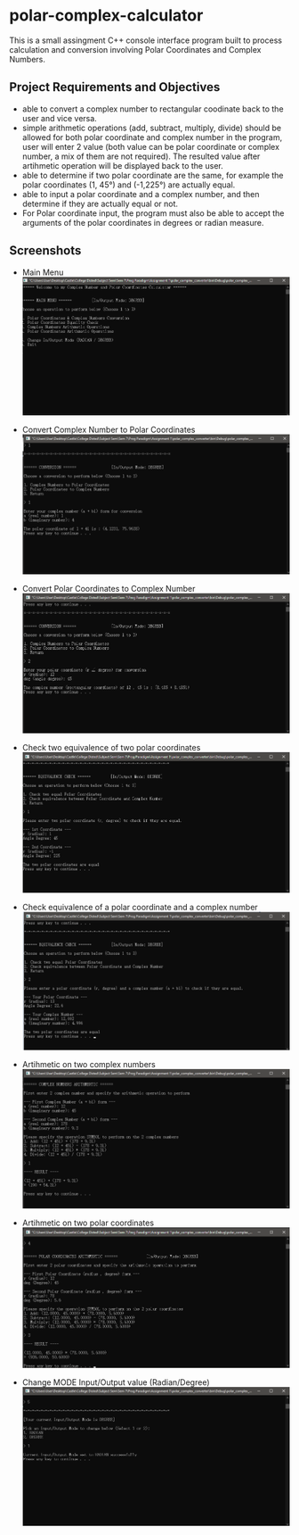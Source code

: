 # polar-complex-calculator

This is a small assingment C++ console interface program built to process calculation and conversion involving Polar Coordinates and Complex Numbers.

## Project Requirements and Objectives

- able to convert a complex number to rectangular coodinate back to the user and vice versa.
- simple arithmetic operations (add, subtract, multiply, divide) should be allowed for both polar coordinate and complex number in the program, user will enter 2 value (both value can be polar coordinate or complex number, a mix of them are not required). The resulted value after artihmetic operation will be displayed back to the user.
- able to determine if two polar coordinate are the same, for example the polar coordinates (1, 45°) and (-1,225°) are actually equal.
- able to input a polar coordinate and a complex number, and then determine if they are actually equal or not.
- For Polar coordinate input, the program must also be able to accept the arguments of the polar coordinates in degrees or radian measure.

## Screenshots

- Main Menu
  ![](git-screenshots/main-menu.png)

- Convert Complex Number to Polar Coordinates
  ![](git-screenshots/complex-to-polar.png)

- Convert Polar Coordinates to Complex Number
  ![](git-screenshots/polar-to-complex.png)

- Check two equivalence of two polar coordinates
  ![](git-screenshots/polar-polar-equal.png)

- Check equivalence of a polar coordinate and a complex number
  ![](git-screenshots/polar-complex-equal.png)

- Artihmetic on two complex numbers
  ![](git-screenshots/complex-arithmetic.png)

- Artihmetic on two polar coordinates
  ![](git-screenshots/polar-arithmetic.png)

- Change MODE Input/Output value (Radian/Degree)
  ![](git-screenshots/change-mode.png)

